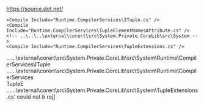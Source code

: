https://source.dot.net/

    <Compile Include="Runtime.CompilerServices\ITuple.cs" />
    <Compile Include="Runtime.CompilerServices\TupleElementNamesAttribute.cs" />
    <!-- ..\..\..\external\corert\src\System.Private.CoreLib\src\System -->
    <Compile Include="Runtime.CompilerServices\TupleExtensions.cs" />

..\..\..\external\corert\src\System.Private.CoreLib\src\System\Runtime\CompilerServices\ITuple
..\..\..\external\corert\src\System.Private.CoreLib\src\System\Runtime\CompilerServices\
TupleE
..\..\..\external\corert\src\System.Private.CoreLib\src\System\TupleExtensions.cs' could not b
roj]
